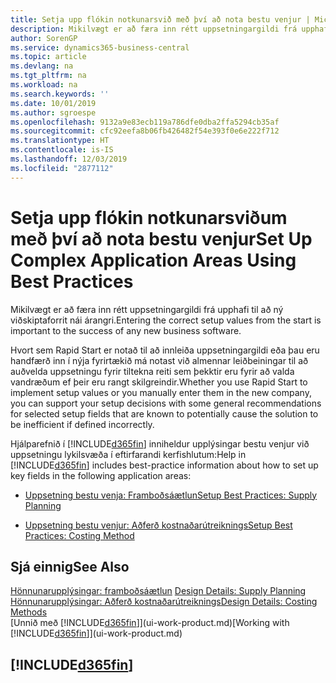 ```yaml
---
title: Setja upp flókin notkunarsvið með því að nota bestu venjur | Microsoft Docs
description: Mikilvægt er að færa inn rétt uppsetningargildi frá upphafi til að ný viðskiptaforrit nái árangri.
author: SorenGP
ms.service: dynamics365-business-central
ms.topic: article
ms.devlang: na
ms.tgt_pltfrm: na
ms.workload: na
ms.search.keywords: ''
ms.date: 10/01/2019
ms.author: sgroespe
ms.openlocfilehash: 9132a9e83ecb119a786dfe0dba2ffa5294cb35af
ms.sourcegitcommit: cfc92eefa8b06fb426482f54e393f0e6e222f712
ms.translationtype: HT
ms.contentlocale: is-IS
ms.lasthandoff: 12/03/2019
ms.locfileid: "2877112"
---
```

# <a name="set-up-complex-application-areas-using-best-practices"></a><span data-ttu-id="ed71f-103">Setja upp flókin notkunarsviðum með því að nota bestu venjur</span><span class="sxs-lookup"><span data-stu-id="ed71f-103">Set Up Complex Application Areas Using Best Practices</span></span>
<span data-ttu-id="ed71f-104">Mikilvægt er að færa inn rétt uppsetningargildi frá upphafi til að ný viðskiptaforrit nái árangri.</span><span class="sxs-lookup"><span data-stu-id="ed71f-104">Entering the correct setup values from the start is important to the success of any new business software.</span></span>  

 <span data-ttu-id="ed71f-105">Hvort sem Rapid Start er notað til að innleiða uppsetningargildi eða þau eru handfærð inn í nýja fyrirtækið má notast við almennar leiðbeiningar til að auðvelda uppsetningu fyrir tiltekna reiti sem þekktir eru fyrir að valda vandræðum ef þeir eru rangt skilgreindir.</span><span class="sxs-lookup"><span data-stu-id="ed71f-105">Whether you use Rapid Start to implement setup values or you manually enter them in the new company, you can support your setup decisions with some general recommendations for selected setup fields that are known to potentially cause the solution to be inefficient if defined incorrectly.</span></span>  

 <span data-ttu-id="ed71f-106">Hjálparefnið í [!INCLUDE[d365fin](includes/d365fin_md.md)] inniheldur upplýsingar bestu venjur við uppsetningu lykilsvæða í eftirfarandi kerfishlutum:</span><span class="sxs-lookup"><span data-stu-id="ed71f-106">Help in [!INCLUDE[d365fin](includes/d365fin_md.md)] includes best-practice information about how to set up key fields in the following application areas:</span></span>  

-   [<span data-ttu-id="ed71f-107">Uppsetning bestu venja: Framboðsáætlun</span><span class="sxs-lookup"><span data-stu-id="ed71f-107">Setup Best Practices: Supply Planning</span></span>](setup-best-practices-supply-planning.md)  

-   [<span data-ttu-id="ed71f-108">Uppsetning bestu venjur: Aðferð kostnaðarútreiknings</span><span class="sxs-lookup"><span data-stu-id="ed71f-108">Setup Best Practices: Costing Method</span></span>](setup-best-practices-costing-method.md)  

## <a name="see-also"></a><span data-ttu-id="ed71f-109">Sjá einnig</span><span class="sxs-lookup"><span data-stu-id="ed71f-109">See Also</span></span>  
<span data-ttu-id="ed71f-110">[Hönnunarupplýsingar: framboðsáætlun](design-details-supply-planning.md) </span><span class="sxs-lookup"><span data-stu-id="ed71f-110">[Design Details: Supply Planning](design-details-supply-planning.md) </span></span>  
[<span data-ttu-id="ed71f-111">Hönnunarupplýsingar: Aðferð kostnaðarútreiknings</span><span class="sxs-lookup"><span data-stu-id="ed71f-111">Design Details: Costing Methods</span></span>](design-details-costing-methods.md)  
<span data-ttu-id="ed71f-112">[Unnið með [!INCLUDE[d365fin](includes/d365fin_md.md)]](ui-work-product.md)</span><span class="sxs-lookup"><span data-stu-id="ed71f-112">[Working with [!INCLUDE[d365fin](includes/d365fin_md.md)]](ui-work-product.md)</span></span>

## [!INCLUDE[d365fin](includes/free_trial_md.md)]  
 
